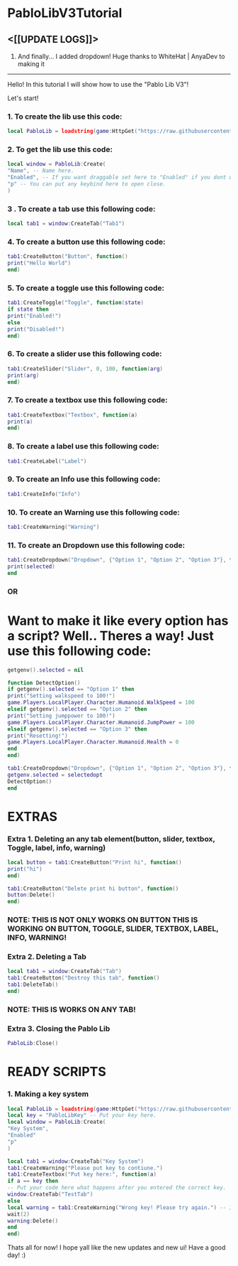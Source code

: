 # PabloLibV3Tutorial
<[[UPDATE LOGS]]>
------------------------------
1. And finally... I added dropdown! Huge thanks to WhiteHat | AnyaDev to making it
-------------------------
Hello! In this tutorial I will show how to use the "Pablo Lib V3"!

Let's start!

### 1. To create the lib use this code:
```lua
local PabloLib = loadstring(game:HttpGet("https://raw.githubusercontent.com/BatuKvi123/PabloLibV3/main/PabloLibV3"))()
```

###  2. To get the lib use this code:
```lua
local window = PabloLib:Create(
"Name", -- Name here.
"Enabled", -- If you want draggable set here to "Enabled" if you dont want set to "Disabled".
"p" -- You can put any keybind here to open close.
)
```

### 3 . To create a tab use this following code:
```lua
local tab1 = window:CreateTab("Tab1")
```
### 4. To create a button use this following code:
```lua
tab1:CreateButton("Button", function()
print("Hello World")
end)
```

### 5. To create a toggle use this following code:
```lua
tab1:CreateToggle("Toggle", function(state)
if state then
print("Enabled!")
else
print("Disabled!")
end)
```

### 6. To create a slider use this following code:
```lua
tab1:CreateSlider("Slider", 0, 100, function(arg)
print(arg)
end)
```

### 7. To create a textbox use this following code:
```lua
tab1:CreateTextbox("Textbox", function(a)
print(a)
end)
```

### 8. To create a label use this following code:
```lua
tab1:CreateLabel("Label")
```

### 9. To create an Info use this following code:
```lua
tab1:CreateInfo("Info")
```

### 10. To create an Warning use this following code:
```lua
tab1:CreateWarning("Warning")
```

### 11. To create an Dropdown use this following code:
```lua
tab1:CreateDropdown("Dropdown", {"Option 1", "Option 2", "Option 3"}, function(selected)
print(selected)
end
```

### OR

# Want to make it like every option has a script? Well.. Theres a way! Just use this following code:
```lua
getgenv().selected = nil

function DetectOption()
if getgenv().selected == "Option 1" then
print("Setting walkspeed to 100!")
game.Players.LocalPlayer.Character.Humanoid.WalkSpeed = 100
elseif getgenv().selected == "Option 2" then
print("Setting jumppower to 100!")
game.Players.LocalPlayer.Character.Humanoid.JumpPower = 100
elseif getgenv().selected == "Option 3" then
print("Resetting!")
game.Players.LocalPlayer.Character.Humanoid.Health = 0
end
end)

tab1:CreateDropdown("Dropdown", {"Option 1", "Option 2", "Option 3"}, function(selectedopt)
getgenv.selected = selectedopt
DetectOption()
end
```


# EXTRAS
### Extra 1. Deleting an any tab element(button, slider, textbox, Toggle, label, info, warning)
```lua
local button = tab1:CreateButton("Print hi", function()
print("hi")
end)

tab1:CreateButton("Delete print hi button", function()
button:Delete()
end)
```
### NOTE: THIS IS NOT ONLY WORKS ON BUTTON THIS IS WORKING ON BUTTON, TOGGLE, SLIDER, TEXTBOX, LABEL, INFO, WARNING!

### Extra 2. Deleting a Tab
```lua
local tab1 = window:CreateTab("Tab")
tab1:CreateButton("Destroy this tab", function()
tab1:DeleteTab()
end)
```

### NOTE: THIS IS WORKS ON ANY TAB!

### Extra 3. Closing the Pablo Lib
```lua
PabloLib:Close()
```
# READY SCRIPTS
### 1. Making a key system
```lua
local PabloLib = loadstring(game:HttpGet("https://raw.githubusercontent.com/BatuKvi123/PabloLibV3/main/PabloLibV3"))()
local key = "PabloLibKey" -- Put your key here.
local window = PabloLib:Create(
"Key System",
"Enabled"
"p"
)

local tab1 = window:CreateTab("Key System")
tab1:CreateWarning("Please put key to contiune.")
tab1:CreateTextbox("Put key here:", function(a)
if a == key then
-- Put your code here what happens after you entered the correct key.
window:CreateTab("TestTab")
else
local warning = tab1:CreateWarning("Wrong key! Please try again.") -- If the key is wrong it will creates a warning says "Wrong Key! Please try again." after 2 seconds it deletes. 
wait(2)
warning:Delete() 
end
end)
```
Thats all for now! I hope yall like the new updates and new ui!
Have a good day! :)
